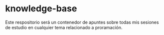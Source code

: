 # knowledge-base
Este respositorio será un contenedor de apuntes sobre todas mis sesiones de estudio en cualquier tema relacionado a proramación.
